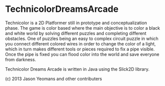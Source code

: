 TechnicolorDreamsArcade
=======================

Technicolor is a 2D Platformer still in prototype and conceptualization phase. The game is color based where the main objective is to color a black and white world by solving different puzzles and completing different obstacles. One of puzzles being an easy to complex circuit puzzle in which you connect different colored wires in order to change the color of a light, which in turn makes different tools or pieces required to fix a pipe visible. Once the pipe is fixed you can flood color into the world and save everyone from darkness.

Technicolor Dreams Arcade is written in Java using the Slick2D library.


(c) 2013 Jason Yeomans and other contributers
